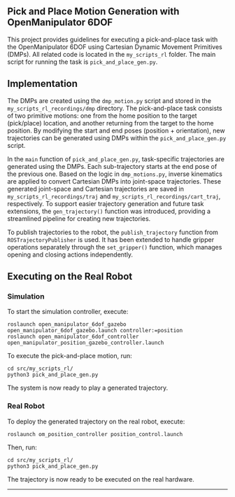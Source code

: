 
## Pick and Place Motion Generation with OpenManipulator 6DOF

This project provides guidelines for executing a pick-and-place task with the OpenManipulator 6DOF using Cartesian Dynamic Movement Primitives (DMPs). All related code is located in the `my_scripts_rl` folder. The main script for running the task is `pick_and_place_gen.py`.

## Implementation

The DMPs are created using the `dmp_motion.py` script and stored in the `my_scripts_rl_recordings/dmp` directory. The pick-and-place task consists of two primitive motions: one from the home position to the target (pick/place) location, and another returning from the target to the home position. By modifying the start and end poses (position + orientation), new trajectories can be generated using DMPs within the `pick_and_place_gen.py` script.

In the `main` function of `pick_and_place_gen.py`, task-specific trajectories are generated using the DMPs. Each sub-trajectory starts at the end pose of the previous one. Based on the logic in `dmp_motions.py`, inverse kinematics are applied to convert Cartesian DMPs into joint-space trajectories. These generated joint-space and Cartesian trajectories are saved in `my_scripts_rl_recordings/traj` and `my_scripts_rl_recordings/cart_traj`, respectively.
To support easier trajectory generation and future task extensions, the `gen_trajectory()` function was introduced, providing a streamlined pipeline for creating new trajectories.

To publish trajectories to the robot, the `publish_trajectory` function from `ROSTrajectoryPublisher` is used. It has been extended to handle gripper operations separately through the `set_gripper()` function, which manages opening and closing actions independently.

## Executing on the Real Robot

### Simulation

To start the simulation controller, execute:

```
roslaunch open_manipulator_6dof_gazebo open_manipulator_6dof_gazebo.launch controller:=position
roslaunch open_manipulator_6dof_controller open_manipulator_position_gazebo_controller.launch
```

To execute the pick-and-place motion, run:

```
cd src/my_scripts_rl/
python3 pick_and_place_gen.py
```

The system is now ready to play a generated trajectory.

### Real Robot

To deploy the generated trajectory on the real robot, execute:

```
roslaunch om_position_controller position_control.launch
```

Then, run:

```
cd src/my_scripts_rl/
python3 pick_and_place_gen.py
```

The trajectory is now ready to be executed on the real hardware.

---

